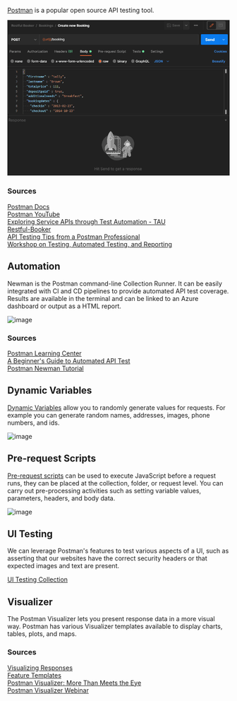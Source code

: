 
[Postman](https://www.postman.com/) is a popular open source API testing tool.

<img src="https://github.com/EmElkan/100DaysOfCode/blob/master/images/day88.gif" alt="Gif of Postman">


### Sources

[Postman Docs](https://learning.postman.com/docs/getting-started/introduction/)    
[Postman YouTube](https://www.youtube.com/channel/UCocudCGVb3MmhWQ1aoIgUQw)     
[Exploring Service APIs through Test Automation - TAU](https://testautomationu.applitools.com/exploring-service-apis-through-test-automation/)    
[Restful-Booker](https://restful-booker.herokuapp.com/)     
[API Testing Tips from a Postman Professional](https://blog.postman.com/api-testing-tips-from-a-postman-professional/)     
[Workshop on Testing, Automated Testing, and Reporting](https://www.youtube.com/watch?v=mZaayUAC-Hg)      

## Automation

Newman is the Postman command-line Collection Runner. It can be easily
integrated with CI and CD pipelines to provide automated API test coverage. Results are available in the
terminal and can be linked to an Azure dashboard or output as a HTML report.

![image](https://user-images.githubusercontent.com/35890264/125171750-b9ef6d80-e1ad-11eb-8af1-2d22f0faf2f5.png)

### Sources

[Postman Learning Center](https://learning.postman.com/docs/running-collections/using-newman-cli/command-line-integration-with-newman/)     
[A Beginner's Guide to Automated API Test](https://blog.scottlogic.com/2020/02/04/GraduateGuideToAPITesting.html)     
[Postman Newman Tutorial](https://www.youtube.com/watch?v=ee-T6skoMjM)      

## Dynamic Variables

[Dynamic Variables](https://learning.postman.com/docs/writing-scripts/script-references/variables-list/) allow you to randomly generate values for requests. For example you can generate random names, addresses, images, phone numbers, and ids.

![image](https://user-images.githubusercontent.com/35890264/125171866-7fd29b80-e1ae-11eb-8636-15aac7ed18d0.png)

## Pre-request Scripts

[Pre-request scripts](https://learning.postman.com/docs/writing-scripts/pre-request-scripts/) can be used to execute JavaScript before a request runs, they can be placed at the collection, folder, or request level. You can carry out pre-processing activities such as setting variable values, parameters, headers, and body data.

![image](https://user-images.githubusercontent.com/35890264/125171900-a7296880-e1ae-11eb-92f7-b37d8c6e84d9.png)

## UI Testing

We can leverage Postman's features to test various aspects of a UI, such as asserting that our websites have
the correct security headers or that expected images and text are present.

[UI Testing Collection](https://documenter.getpostman.com/view/1411527/SW12zxWj)    

## Visualizer

The Postman Visualizer lets you present response data in a more visual way. Postman has various Visualizer templates available to display charts, tables, plots, and maps.

### Sources

[Visualizing Responses](https://learning.postman.com/docs/sending-requests/visualizer/)     
[Feature Templates](https://documenter.getpostman.com/view/2897506/SW7Z2Tkd?version=latest&_ga=2.42630566.2097591388.1611999016-1988662290.1610632185)        
[Postman Visualizer: More Than Meets the Eye](https://blog.postman.com/how-to-visualize-api-data-in-postman/)       
[Postman Visualizer Webinar](https://www.youtube.com/watch?v=nQNbdfKKQfc)      
